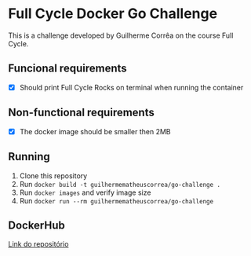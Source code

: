 # Full Cycle Docker Go Challenge

This is a challenge developed by Guilherme Corrêa on the course Full Cycle.

## Funcional requirements

- [x] Should print Full Cycle Rocks on terminal when running the container

## Non-functional requirements

- [x] The docker image should be smaller then 2MB

## Running

1. Clone this repository
2. Run ```docker build -t guilhermematheuscorrea/go-challenge .```
4. Run ```docker images``` and verify image size
3. Run ```docker run --rm guilhermematheuscorrea/go-challenge```

## DockerHub

[Link do repositório](https://hub.docker.com/repository/docker/guilhermematheuscorrea/go-challenge)
